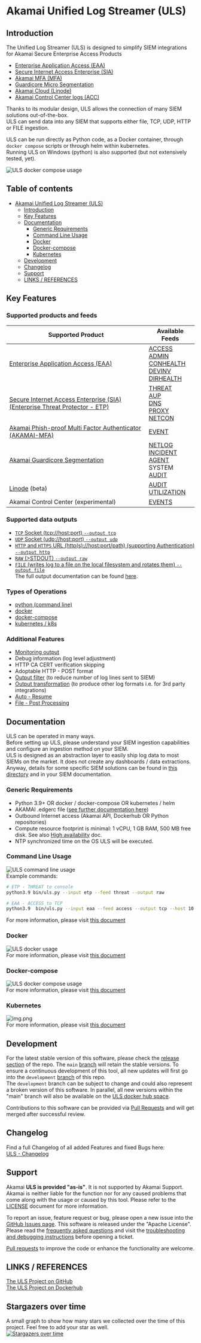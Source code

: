 # Akamai Unified Log Streamer (ULS)

## Introduction

The Unified Log Streamer (ULS) is designed to simplify SIEM integrations for Akamai Secure Enterprise Access Products
- [Enterprise Application Access (EAA)](https://www.akamai.com/us/en/products/security/enterprise-application-access.jsp) 
- [Secure Internet Access Enterprise (SIA)](https://www.akamai.com/us/en/products/security/enterprise-threat-protector.jsp)
- [Akamai MFA (MFA)](https://www.akamai.com/us/en/products/security/akamai-mfa.jsp)
- [Guardicore Micro Segmentation](https://www.akamai.com/lp/guardicore)
- [Akamai Cloud (Linode)](https://www.linode.com/)
- [Akamai Control Center logs (ACC)](https://techdocs.akamai.com/control-ctr/docs/welcome-cc)

Thanks to its modular design, ULS allows the connection of many SIEM solutions out-of-the-box.  
ULS can send data into any SIEM that supports either file, TCP, UDP, HTTP or FILE ingestion.  

ULS can be run directly as Python code, as a Docker container, through `docker compose` scripts or through helm within kubernetes.  
Running ULS on Windows (python) is also supported (but not extensively tested, yet).

![ULS docker compose usage](docs/images/uls_docker-compose_complex_example.png)

## Table of contents<!-- omit in toc -->
- [Akamai Unified Log Streamer (ULS)](#akamai-unified-log-streamer-uls)
  - [Introduction](#introduction)
  - [Key Features](#key-features)
  - [Documentation](#documentation)
    - [Generic Requirements](#generic-requirements)
    - [Command Line Usage](#command-line-usage)
    - [Docker](#docker)
    - [Docker-compose](#docker-compose)
    - [Kubernetes](#kubernetes)
  - [Development](#development)
  - [Changelog](#changelog)
  - [Support](#support)
  - [LINKS / REFERENCES](#links--references)

## Key Features

### Supported products and feeds
| Supported Product                                                                                                                                           | Available Feeds                                                                                                                                                                                                                                                                                 |
|-------------------------------------------------------------------------------------------------------------------------------------------------------------|-------------------------------------------------------------------------------------------------------------------------------------------------------------------------------------------------------------------------------------------------------------------------------------------------|
| [Enterprise Application Access (EAA)](https://www.akamai.com/us/en/products/security/enterprise-application-access.jsp)                                     | [ACCESS](docs/LOG_OVERVIEW.md#access-logs-access)<br>[ADMIN](docs/LOG_OVERVIEW.md#admin-logs-admin)<br>[CONHEALTH](docs/LOG_OVERVIEW.md#connector-health-conhealth)<br>[DEVINV](docs/LOG_OVERVIEW.md#device-inventory-devinv)<br>[DIRHEALTH](docs/LOG_OVERVIEW.md#directory-health-dirhealth)   |
| [Secure Internet Access Enterprise (SIA)<br>(Enterprise Threat Protector - ETP)](https://www.akamai.com/products/secure-internet-access-enterprise) | [THREAT](docs/LOG_OVERVIEW.md#threat-log-threat)<br>[AUP](docs/LOG_OVERVIEW.md#accceptable-use-policy-logs-aup)<br>[DNS](docs/LOG_OVERVIEW.md#dns)<br>[PROXY](docs/LOG_OVERVIEW.md#proxy)<br>[NETCON](docs/LOG_OVERVIEW.md#netcon)                                                              |
| [Akamai Phish-proof Multi Factor Authenticator (AKAMAI-MFA)](https://www.akamai.com/us/en/products/security/akamai-mfa.jsp)                                 | [EVENT](docs/LOG_OVERVIEW.md#authentication-logs-auth)                                                                                                                                                                                                                                          |
| [Akamai Guardicore Segmentation](https://www.akamai.com/lp/guardicore)                                                                                      | [NETLOG](docs/LOG_OVERVIEW.md#netlog)<br>[INCIDENT](docs/LOG_OVERVIEW.md#incident)<br>[AGENT](docs/LOG_OVERVIEW.md#gc-agent)<br>SYSTEM<br>[AUDIT](docs/LOG_OVERVIEW.md#gc-audit)                                                                                                                |
| [Linode](https://www.linode.com/) (beta)                                                                                                                    | [AUDIT](docs/LOG_OVERVIEW.md#audit-logs)<br>[UTILIZATION](docs/LOG_OVERVIEW.md#utilization)                                                                                                                                                                                                     |
| Akamai Control Center (experimental)                                                                                                                        | [EVENTS](docs/LOG_OVERVIEW.md#events)                                                                                                                                                                                                                                                           |

  
### Supported data outputs

- [`TCP` Socket (tcp://host:port) `--output tcp`](docs/OUTPUTS.md#tcp--udp)
- [`UDP` Socket (udp://host:port) `--output udp`](docs/OUTPUTS.md#tcp--udp)
- [`HTTP` and `HTTPS` URL (http(s)://host:port/path) (supporting Authentication) `--output http`](docs/OUTPUTS.md#http-and-https)
- [`RAW` (>STDOUT) `--output raw`](docs/OUTPUTS.md#raw)
- [`FILE` (writes log to a file on the local filesystem and rotates them) `--output file`](docs/OUTPUTS.md#file)  
The full output documentation can be found [here](docs/OUTPUTS.md).
  

### Types of Operations
- [python (command line)](./docs/COMMAND_LINE_USAGE.md)
- [docker](./docs/DOCKER_USAGE.md)
- [docker-compose](./docs/DOCKER-COMPOSE_USAGE.md)
- [kubernetes / k8s](./docs/KUBERNETES_USAGE.md)
 

### Additional Features
- [Monitoring output](./docs/MONITORING.md)
- Debug information (log level adjustment)
- HTTP CA CERT verification skipping
- Adoptable HTTP - POST format
- [Output filter](docs/ADDITIONAL_FEATURES.md#filter---filter-feature) (to reduce number of log lines sent to SIEM)
- [Output transformation](docs/TRANSFORMATIONS.md) (to produce other log formats i.e. for 3rd party integrations)
- [Auto - Resume](./docs/ADDITIONAL_FEATURES.md#autoresume--resume)
- [File - Post Processing](./docs/ADDITIONAL_FEATURES.md#post-processing-of-files-fileoutput-only)
  
## Documentation
ULS can be operated in many ways.  
Before setting up ULS, please understand your SIEM ingestion capabilities and configure an ingestion method on your SIEM.  
ULS is designed as an abstraction layer to easily ship log data to most SIEMs on the market. It does not create any dashboards / data extractions.  
Anyway, details for some specific SIEM solutions can be found in [this directory](./docs/SIEM/SIEM_OVERVIEW.md) and in your SIEM documentation.

### Generic Requirements
- Python 3.9+ OR docker / docker-compose OR kubernetes / helm
- AKAMAI .edgerc file ([see further documentation here](docs/AKAMAI_API_CREDENTIALS.md))
- Outbound Internet access (Akamai API, Dockerhub OR Python repositories)
- Compute resource footprint is minimal: 1 vCPU, 1 GB RAM, 500 MB free disk. See also [High availability](docs/HIGH_AVAILABILITY.md) doc.
- NTP synchronized time on the OS ULS will be executed.

### Command Line Usage
![ULS command line usage](docs/images/uls_cli_help_example.png)  
Example commands:
```bash
# ETP - THREAT to console
python3.9 bin/uls.py --input etp --feed threat --output raw

# EAA - ACCESS to TCP
python3.9  bin/uls.py --input eaa --feed access --output tcp --host 10.99.10.99 --port 8081
```
For more information, please visit [this document](./docs/COMMAND_LINE_USAGE.md)

### Docker
![ULS docker usage](docs/images/uls_docker_etp_threat_example.png)  
For more information, please visit [this document](./docs/DOCKER_USAGE.md)

### Docker-compose
![ULS docker compose usage](docs/images/uls_docker-compose_complex_example.png)  
For more information, please visit [this document](./docs/DOCKER-COMPOSE_USAGE.md)

### Kubernetes
![img.png](docs/images/uls_kubernetes_helm_example.png)  
For more information, please visit [this document](./docs/KUBERNETES_USAGE.md)

## Development

For the latest stable version of this software, please check the [release section](https://github.com/akamai/uls/releases) of the repo. The `main` [branch](https://github.com/akamai/uls) will retain the stable versions.
To ensure a continuous development of this tool, all new updates will first go into the `development` [branch](https://github.com/akamai/uls/tree/development) of this repo.  
The `development` branch can be subject to change and could also represent a broken version of this software.
In parallel, all new versions within the "main" branch will also be available on the [ULS docker hub space](https://hub.docker.com/repository/docker/akamai/uls).

Contributions to this software can be provided via [Pull Requests](https://docs.github.com/en/github/collaborating-with-pull-requests/proposing-changes-to-your-work-with-pull-requests/about-pull-requests) and will get merged after successful review. 

## Changelog

Find a full Changelog of all added Features and fixed Bugs here:  
[ULS - Changelog](./docs/CHANGELOG.md)

## Support

Akamai **ULS is provided "as-is"**. It is not supported by Akamai Support. Akamai is neither liable for the function nor for any caused problems that come along with the usage or caused by this tool. Please refer to the [LICENSE](./LICENSE) document for more information.

To report an issue, feature request or bug, please open a new issue into the [GitHub Issues page](https://github.com/akamai/uls/issues).
This software is released under the "Apache License". Please read the [frequently asked questions](docs/FAQ.md) and visit the [troubleshooting and debugging instructions](./docs/DEBUGGING.md) before opening a ticket.  

[Pull requests](#development) to improve the code or enhance the functionality are welcome.

## LINKS / REFERENCES

[The ULS Project on GitHub](https://github.com/akamai/uls)  
[The ULS Project on Dockerhub](https://hub.docker.com/r/akamai/uls)

## Stargazers over time
A small graph to show how many stars we collected over the time of this project.
Feel free to add your star as well.  
[![Stargazers over time](https://starchart.cc/akamai/uls.svg?variant=adaptive)](https://starchart.cc/akamai/uls)

